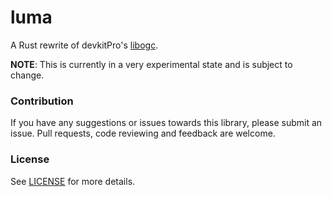 # luma

A Rust rewrite of devkitPro's [libogc](https://github.com/devkitPro/libogc).

**NOTE**: This is currently in a very experimental state and is subject to change.

### Contribution

If you have any suggestions or issues towards this library, please submit an
issue. Pull requests, code reviewing and feedback are welcome.

### License

See [LICENSE](LICENSE) for more details.
